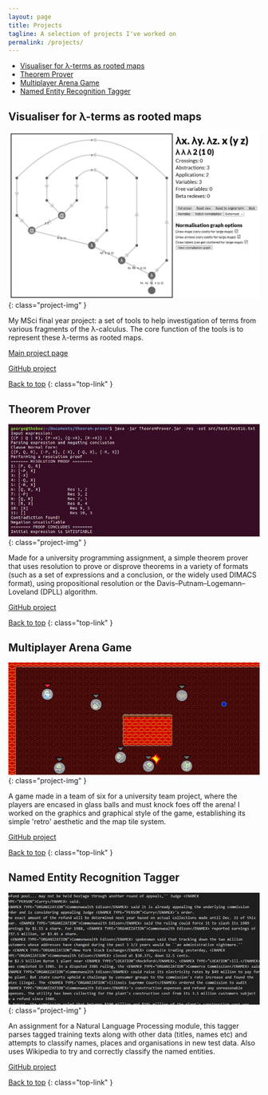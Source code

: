 ```yaml
---
layout: page
title: Projects
tagline: A selection of projects I've worked on
permalink: /projects/
---
```


- [Visualiser for λ-terms as rooted maps](#visualiser-for-λ-terms-as-rooted-maps)
- [Theorem Prover](#theorem-prover)
- [Multiplayer Arena Game](#multiplayer-arena-game)
- [Named Entity Recognition Tagger](#named-entity-recognition-tagger)

## Visualiser for λ-terms as rooted maps

![Visualiser for λ-terms as rooted maps](/images/projects/visualiser.png){: class="project-img" }

My MSci final year project: a set of tools to help investigation of terms from various fragments of the λ-calculus. The core function of the tools is to represent these λ-terms as rooted maps.

[Main project page](/fyp)

[GitHub project](https://github.com/georgejkaye/fyp)

[Back to top](#top)
{: class="top-link" }

## Theorem Prover

![Theorem Prover](/images/projects/theorem-prover.jpg){: class="project-img" }

Made for a university programming assignment, a simple theorem prover that uses resolution to prove or disprove theorems in a variety of formats (such as a set of expressions and a conclusion, or the widely used DIMACS format), using propositional resolution or the Davis–Putnam–Logemann–Loveland (DPLL) algorithm.

[GitHub project](https://github.com/georgejkaye/theorem-prover)

[Back to top](#top)
{: class="top-link" }

## Multiplayer Arena Game

![Multiplayer Arena Game](/images/projects/ballin.jpg){: class="project-img" }

A game made in a team of six for a university team project, where the players are encased in glass balls and must knock foes off the arena! I worked on the graphics and graphical style of the game, establishing its simple 'retro' aesthetic and the map tile system.

[GitHub project](https://github.com/georgejkaye/team-project)

[Back to top](#top)
{: class="top-link" }

## Named Entity Recognition Tagger

![Named Entity Recognition Tagger](/images/projects/ner-tagger.jpg){: class="project-img" }

An assignment for a Natural Language Processing module, this tagger parses tagged training texts along with other data (titles, names etc) and attempts to classify names, places and organisations in new test data. Also uses Wikipedia to try and correctly classify the named entities.

[GitHub project](https://github.com/georgejkaye/ner-tagger)

[Back to top](#top)
{: class="top-link" }